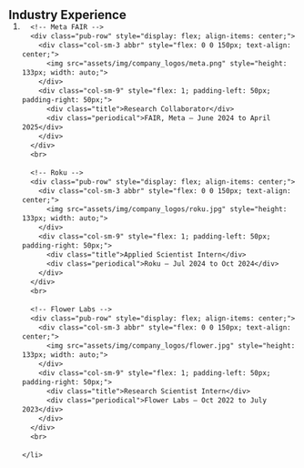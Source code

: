 <h2 id="industry" style="margin: 2px 0px -15px;">Industry Experience</h2>

<div class="publications">
  <ol class="bibliography">
    <li>

      <!-- Meta FAIR -->
      <div class="pub-row" style="display: flex; align-items: center;">
        <div class="col-sm-3 abbr" style="flex: 0 0 150px; text-align: center;">
          <img src="assets/img/company_logos/meta.png" style="height: 133px; width: auto;">
        </div>
        <div class="col-sm-9" style="flex: 1; padding-left: 50px; padding-right: 50px;">
          <div class="title">Research Collaborator</div>
          <div class="periodical">FAIR, Meta — June 2024 to April 2025</div>
        </div>
      </div>
      <br>

      <!-- Roku -->
      <div class="pub-row" style="display: flex; align-items: center;">
        <div class="col-sm-3 abbr" style="flex: 0 0 150px; text-align: center;">
          <img src="assets/img/company_logos/roku.jpg" style="height: 133px; width: auto;">
        </div>
        <div class="col-sm-9" style="flex: 1; padding-left: 50px; padding-right: 50px;">
          <div class="title">Applied Scientist Intern</div>
          <div class="periodical">Roku — Jul 2024 to Oct 2024</div>
        </div>
      </div>
      <br>

      <!-- Flower Labs -->
      <div class="pub-row" style="display: flex; align-items: center;">
        <div class="col-sm-3 abbr" style="flex: 0 0 150px; text-align: center;">
          <img src="assets/img/company_logos/flower.jpg" style="height: 133px; width: auto;">
        </div>
        <div class="col-sm-9" style="flex: 1; padding-left: 50px; padding-right: 50px;">
          <div class="title">Research Scientist Intern</div>
          <div class="periodical">Flower Labs — Oct 2022 to July 2023</div>
        </div>
      </div>
      <br>

    </li>
  </ol>
</div>